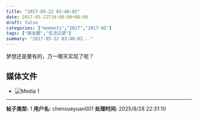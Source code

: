 ```yaml
---
title: "2017-05-22 03:46:02"
date: 2017-05-22T10:00:00+08:00
draft: false
categories: ["moments","2017","2017-05"]
tags: ["朋友圈","生活记录"]
summary: "2017-05-22 03:46:02..."
---
```


梦想还是要有的，万一哪天实现了呢？

## 媒体文件

- ![Media 1](/Moments/photos/2017-05-22/201705220346020.jpg)

---

**帖子类型:** 1
**用户名:** chenxueyuan001
**处理时间:** 2025/8/28 22:31:10